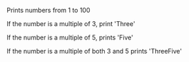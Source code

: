 Prints numbers from 1 to 100

If the number is a multiple of 3, print 'Three'

If the number is a multiple of 5, prints 'Five'

If the number is a multiple of both 3 and 5 prints 'ThreeFive'

